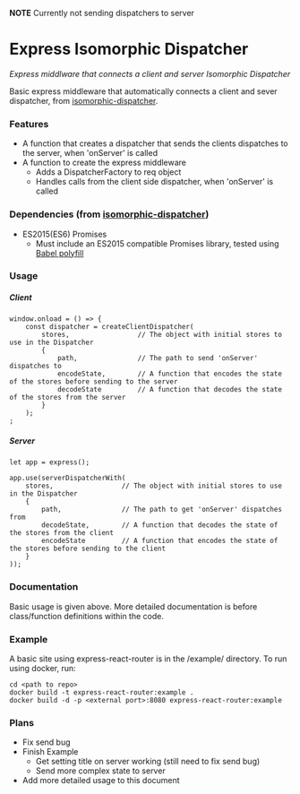__NOTE__ Currently not sending dispatchers to server

# Express Isomorphic Dispatcher
*Express middlware that connects a client and server Isomorphic Dispatcher*

Basic express middleware that automatically connects a client and sever dispatcher, from [isomorphic-dispatcher]().

### Features
* A function that creates a dispatcher that sends the clients dispatches to the server, when 'onServer' is called
* A function to create the express middleware
	* Adds a DispatcherFactory to req object
	* Handles calls from the client side dispatcher, when 'onServer' is called

### Dependencies (from [isomorphic-dispatcher]())
* ES2015(ES6) Promises
	* Must include an ES2015 compatible Promises library, tested using [Babel polyfill](https://babeljs.io/docs/usage/polyfill/)

### Usage
##### Client
```
window.onload = () => {
	const dispatcher = createClientDispatcher(
		stores,					// The object with initial stores to use in the Dispatcher
		{
			path,				// The path to send 'onServer' dispatches to
			encodeState,		// A function that encodes the state of the stores before sending to the server
			decodeState			// A function that decodes the state of the stores from the server
		}
	);
;
```

##### Server
```
let app = express();

app.use(serverDispatcherWith(
	stores,					// The object with initial stores to use in the Dispatcher
	{
		path,				// The path to get 'onServer' dispatches from
		decodeState,		// A function that decodes the state of the stores from the client
		encodeState			// A function that encodes the state of the stores before sending to the client
	}
));
```
### Documentation
Basic usage is given above. More detailed documentation is before class/function definitions within the code.

### Example
A basic site using express-react-router is in the /example/ directory.
To run using docker, run:
```
cd <path to repo>
docker build -t express-react-router:example .
docker build -d	-p <external port>:8080 express-react-router:example
```

### Plans
* Fix send bug
* Finish Example
	* Get setting title on server working (still need to fix send bug)
	* Send more complex state to server
* Add more detailed usage to this document